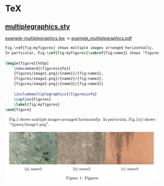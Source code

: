# TeX

## [multiplegraphics.sty](https://github.com/elerac/hikari/blob/master/tex/multiplegraphics.sty)

[example-multiplegraphics.tex](https://github.com/elerac/hikari/blob/master/tex/example-multiplegraphics.tex) -> [example_multiplegraphics.pdf](https://github.com/elerac/hikari/blob/master/tex/documents/example_multiplegraphics.pdf)

```tex
Fig.\ref{fig:myfigures} shows multiple images arranged horizontally. 
In particular, Fig.\ref{fig:myfigures}\subref{fig:name1} shows "figures/image1.png".

\begin{figure}[htbp]
    \newcommand{\figuresinfo}{
    {figures/image1.png}/{name1}/{fig:name1},
    {figures/image2.png}/{name2}/{fig:name2},
    {figures/image3.png}/{name3}/{fig:name3}}
    
    \includemultiplegraphics{\figuresinfo}
    \caption{Figures}
    \label{fig:myfigures}
\end{figure}
```

![example_multiplegraphics.tex](documents/example_multiplegraphics.jpg)